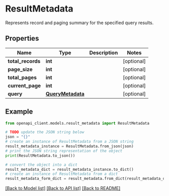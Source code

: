 # ResultMetadata

Represents record and paging summary for the specified query results.

## Properties

Name | Type | Description | Notes
------------ | ------------- | ------------- | -------------
**total_records** | **int** |  | [optional] 
**page_size** | **int** |  | [optional] 
**total_pages** | **int** |  | [optional] 
**current_page** | **int** |  | [optional] 
**query** | [**QueryMetadata**](QueryMetadata.md) |  | [optional] 

## Example

```python
from openapi_client.models.result_metadata import ResultMetadata

# TODO update the JSON string below
json = "{}"
# create an instance of ResultMetadata from a JSON string
result_metadata_instance = ResultMetadata.from_json(json)
# print the JSON string representation of the object
print(ResultMetadata.to_json())

# convert the object into a dict
result_metadata_dict = result_metadata_instance.to_dict()
# create an instance of ResultMetadata from a dict
result_metadata_form_dict = result_metadata.from_dict(result_metadata_dict)
```
[[Back to Model list]](../README.md#documentation-for-models) [[Back to API list]](../README.md#documentation-for-api-endpoints) [[Back to README]](../README.md)


